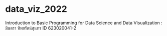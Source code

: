 # data_viz_2022
Introduction to Basic Programming for Data Science and Data Visualization : มินตรา ทิพยรัตน์สุนทร ID 623020041-2
